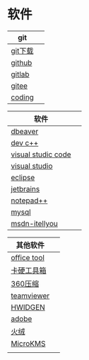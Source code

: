 # 软件



| git                                        |      |
| ------------------------------------------ | ---- |
| [git下载](https://git-scm.com/download/)   |      |
| [github](https://github.com/)              |      |
| [gitlab](https://gitlab.com/users/sign_in) |      |
| [gitee](https://gitee.com/)                |      |
| [coding](https://coding.net/login)         |      |



| 软件                                                         |      |
| ------------------------------------------------------------ | ---- |
| [dbeaver](https://dbeaver.io/download/)                      |      |
| [dev c++](https://sourceforge.net/projects/orwelldevcpp/files/latest/download) |      |
| [visual studic code](https://code.visualstudio.com/)         |      |
| [visual studio](https://visualstudio.microsoft.com/zh-hans/vs/community/) |      |
| [eclipse](https://www.eclipse.org/downloads/)                |      |
| [jetbrains](https://www.jetbrains.com/toolbox-app/download/) |      |
| [notepad++](https://notepad-plus-plus.org/download/)         |      |
| [mysql](https://dev.mysql.com/downloads/)                    |      |
| [msdn-itellyou](https://msdn.itellyou.cn/)                   |      |





| 其他软件                                                     |      |
| ------------------------------------------------------------ | ---- |
| [office tool](https://otp.landian.vip/zh-cn/)                |      |
| [卡硬工具箱](http://www.kbtool.cn/)                          |      |
| [360压缩](https://yasuo.360.cn/)                             |      |
| [teamviewer](https://www.teamviewer.cn/cn/)                  |      |
| [HWIDGEN](https://dl.lancdn.com/landian/software/HWIDGEN/)   |      |
| [adobe](https://www.adobe.com/tw/creativecloud/desktop-app.html) |      |
| [火绒](https://www.huorong.cn/)                              |      |
| [MicroKMS](http://www.yishimei.cn/network/319.html)          |      |
| []()                                                         |      |





